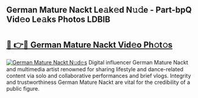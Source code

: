 ## German Mature Nackt Le𝚊k𝚎d N𝚞𝚍e - Part-bpQ Vid𝚎o Le𝚊ks Photos LDBlB

# <h2><a href="http://fb1kq8.evod.top/?m=German+Mature+Nackt">🔗 👉🔴 German Mature Nackt Vid𝚎o Ph𝚘t𝚘s</a></h2>

[![German Mature Nackt N𝚞d𝚎s](https://i.imgur.com/8V9OHl7.gif)](http://fb1kq8.evod.top/?m=German+Mature+Nackt)
Digital influencer German Mature Nackt and multimedia artist renowned for sharing lifestyle and dance-related content via solo and collaborative performances and brief vlogs. Integrity and trustworthiness German Mature Nackt are vital for the credibility of a public figure. 
